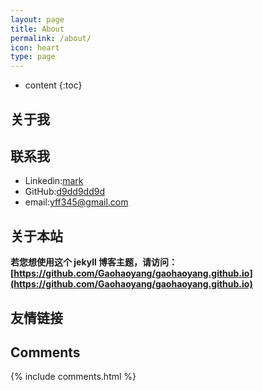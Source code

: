 ```yaml
---
layout: page
title: About
permalink: /about/
icon: heart
type: page
---
```


* content
{:toc}

## 关于我


## 联系我

* Linkedin:[mark](https://www.linkedin.com/in/markfanyang/)
* GitHub:[d9dd9dd9d](https://github.com/d9dd9dd9d)
* email:yff345@gmail.com

## 关于本站

**若您想使用这个 jekyll 博客主题，请访问：[https://github.com/Gaohaoyang/gaohaoyang.github.io](https://github.com/Gaohaoyang/gaohaoyang.github.io)**

## 友情链接


## Comments

{% include comments.html %}
